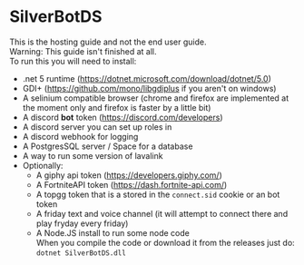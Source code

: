 # SilverBotDS
This is the hosting guide and not the end user guide.  
Warning: This guide isn't finished at all.  
To run this you will need to install:  
- .net 5 runtime (https://dotnet.microsoft.com/download/dotnet/5.0)  
- GDI+ (https://github.com/mono/libgdiplus if you aren't on windows)  
- A selinium compatible browser (chrome and firefox are implemented at the moment only and firefox is faster by a little bit)  
- A discord **bot** token (https://discord.com/developers)  
- A discord server you can set up roles in  
- A discord webhook for logging  
- A PostgresSQL server / Space for a database  
- A way to run some version of lavalink  
- Optionally:  
    - A giphy api token (https://developers.giphy.com/)  
    - A FortniteAPI token (https://dash.fortnite-api.com/)  
    - A topgg token that is a stored in the `connect.sid` cookie or an bot token  
    - A friday text and voice channel (it will attempt to connect there and play fryday every friday)  
    - A Node.JS install to run some node code  
When you compile the code or download it from the releases just do:  
`dotnet SilverBotDS.dll`  
